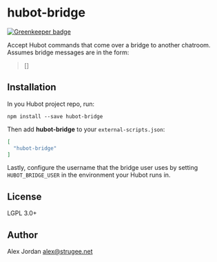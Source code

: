 # hubot-bridge

[![Greenkeeper badge](https://badges.greenkeeper.io/strugee/hubot-bridge.svg)](https://greenkeeper.io/)

Accept Hubot commands that come over a bridge to another
chatroom. Assumes bridge messages are in the form:

> [<username>] <message>

## Installation

In you Hubot project repo, run:

`npm install --save hubot-bridge`

Then add **hubot-bridge** to your `external-scripts.json`:

```json
[
  "hubot-bridge"
]
```

Lastly, configure the username that the bridge user uses by setting
`HUBOT_BRIDGE_USER` in the environment your Hubot runs in.

## License

LGPL 3.0+

## Author

Alex Jordan <alex@strugee.net>
